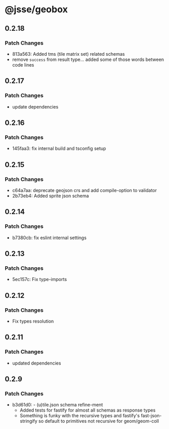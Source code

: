 # @jsse/geobox

## 0.2.18

### Patch Changes

- 813a563: Added tms (tile matrix set) related schemas
- remove `success` from result type... added some of those words between code lines

## 0.2.17

### Patch Changes

- update dependencies

## 0.2.16

### Patch Changes

- 145faa3: fix internal build and tsconfig setup

## 0.2.15

### Patch Changes

- c64a7aa: deprecate geojson crs and add compile-option to validator
- 2b73eb4: Added sprite json schema

## 0.2.14

### Patch Changes

- b7380cb: fix eslint internal settings

## 0.2.13

### Patch Changes

- 5ec157c: Fix type-imports

## 0.2.12

### Patch Changes

- Fix types resolution

## 0.2.11

### Patch Changes

- updated dependencies

## 0.2.9

### Patch Changes

- b3d61d0: - (u)tile.json schema refine-ment
  - Added tests for fastify for almost all schemas as response types
  - Something is funky with the recursive types and fastify's fast-json-stringify so default to primitives not recursive for geom/geom-coll

